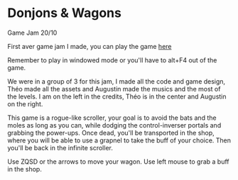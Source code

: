 # Donjons & Wagons
Game Jam 20/10

First aver game jam I made, you can play the game [here](https://github.com/Mystogan98/Jam/raw/master/Donjons%20%26%20Wagons.zip)

Remember to play in windowed mode or you'll have to alt+F4 out of the game.


We were in a group of 3 for this jam, I made all the code and game design, Théo made all the assets and Augustin made the musics and the most of the levels.
I am on the left in the credits, Théo is in the center and Augustin on the right.

This game is a rogue-like scroller, your goal is to avoid the bats and the moles as long as you can, while dodging the control-inverser portals and grabbing the power-ups.
Once dead, you'll be transported in the shop, where you will be able to use a grapnel to take the buff of your choice. Then you'll be back in the infinite scroller.

Use ZQSD or the arrows to move your wagon. Use left mouse to grab a buff in the shop.
